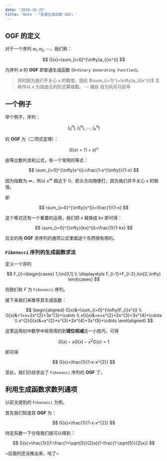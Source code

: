 ```yaml
---
date: '2020-10-25'
title: 'Note -「普通生成函数 OGF」'
---
```


## $\mathbf{OGF}$ 的定义

对于一个序列 $a_{1},a_{2},\cdots$，我们称：

$$
G(x)=\sum_{i=0}^{\infty}a_{i}x^{i}
$$

为序列 $a$ 的 $\mathbf{OGF}$ 即普通生成函数 ($\texttt{Ordinary Generating Function}$)。

> 同时因为我们不关心 $x$ 的取值，因此 $\sum_{i=1}^{+\infty}a_{i}x^{i}$ 又称作以 $x$ 为自由元的形式幂级数。 -- 摘自 自为风月马前卒

## 一个例子

举个例子，序列：

$$
\left(^{n}_{0}\right),\left(^{n}_{1}\right),\cdots,\left(^{n}_{n}\right)
$$

的 $\mathbf{OGF}$ 为（二项式定理）：

$$
G(x)=(1+x)^{n}
$$

由等比数列求和公式，有一个常用的等式：

$$
\sum_{i=0}^{\infty}x^{i}=\frac{1-x^{\infty}}{1-x}
$$

因为指数为 $\infty$，所以 $x^{\infty}$ 趋近于 $0$，箭头方向随便打，因为我们并不关心 $x$ 的取值。

即

$$
\sum_{i=0}^{\infty}x^{i}=\frac{1}{1-x}
$$

这个等式还有一个重要的运用，我们把 $x$ 替换成 $kx$ 即可得：

$$
\sum_{i=0}^{\infty}(kx)^{i}=\frac{1}{1-kx}
$$

后文的用 $\mathbf{OGF}$ 求序列的通项公式里面这个东西很有用的。

### $\texttt{Fibonacci}$ 序列的生成函数求法

定义一个序列

$$
F_{i}=\begin{cases}
1,i\in[0,1] \\
\displaystyle
F_{i-1}+F_{i-2},i\in[2,\infty)
\end{cases}
$$

则我们称 $F$ 为 $\texttt{Fibonacci}$ 序列。

接下来我们来推导其生成函数：

$$
\begin{aligned}
G(x)&=\sum_{i=0}^{\infty}F_{i}x^{i} \\
G(x)&=1+x+2x^{2}+3x^{3}+\cdots \\
xG(x)&=x+x^{2}+2x^{3}+3x^{4}+\cdots \\
x^{2}G(x)&=x^{2}+x^{3}+2x^{4}+3x^{5}+\cdots
\end{aligned}
$$

这里运用初中数学中经常用的到**错位相减**这一小技巧，可得

$$
G(x)-xG(x)-x^{2}G(x)=1
$$

即可得

$$
G(x)=\frac{1}{1-x-x^{2}}
$$

至此，我们已经求出了 $\texttt{Fibonacci}$ 序列的 $\mathbf{OGF}$ 了。

## 利用生成函数求数列通项

以前文提到的 $\texttt{Fibonacci}$ 为例。

首先我们知道其 $\mathbf{OGF}$ 为：

$$
G(x)=\frac{1}{1-x-x^{2}}
$$

待定系数一下分母我们就可以得到：

$$
G(x)=\frac{1}{(1-\frac{1+\sqrt{5}}{2}x)(1-\frac{1-\sqrt{5}}{2}x)}
$$

~后面的还没推出来，咕了~